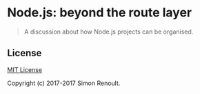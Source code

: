 # Node.js: beyond the route layer

> A discussion about how Node.js projects can be organised.

## License

[MIT License](https://opensource.org/licenses/MIT)

Copyright (c) 2017-2017 Simon Renoult.
